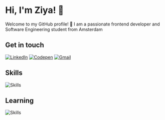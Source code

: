 # Hi, I'm Ziya! 👋

Welcome to my GitHub profile! 🌟
I am a passionate frontend developer and Software Engineering student from Amsterdam

## Get in touch
[![LinkedIn](https://skillicons.dev/icons?i=linkedin)](https://www.linkedin.com/in/ziyasensoy)
[![Codepen](https://skillicons.dev/icons?i=codepen)](https://codepen.com/ziyasensoy)
[![Gmail](https://skillicons.dev/icons?i=gmail)](mailto:zcsensoy@gmail.com)

## Skills
![Skills](https://skillicons.dev/icons?i=java,js,html,css,bootstrap,wordpress,mysql,git,figma)

## Learning
![Skills](https://skillicons.dev/icons?i=ts,react,vite,tailwind,sass)


